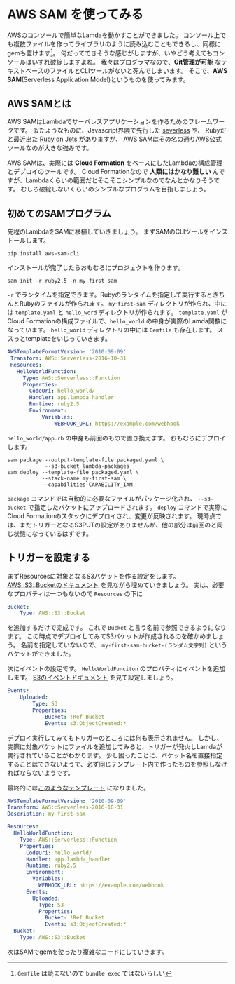 # AWS SAM を使ってみる

AWSのコンソールで簡単なLamdaを動かすことができました。
コンソール上でも複数ファイルを作ってライブラリのように読み込むこともできるし、同様にgemも置けます[^1]。
何だってできそうな感じがしますが、いやどう考えてもコンソールはいずれ破綻しますよね。
我々はプログラマなので、**Git管理が可能** なテキストベースのファイルとCLIツールがないと死んでしまいます。
そこで、**AWS SAM**(Serverless Application Model)というものを使ってみます。

[^1]: `Gemfile` は読まないので `bundle exec` ではないらしい

## AWS SAMとは

AWS SAMはLambdaでサーバレスアプリケーションを作るためのフレームワークです。
似たようなものに、Javascript界隈で先行した [severless](https://serverless.com/) や、
Rubyだと最近出た [Ruby on Jets](http://rubyonjets.com/) がありますが、
AWS SAMはその名の通りAWS公式ツールなのが大きな強みです。

AWS SAMは、実際には **Cloud Formation** をベースにしたLambdaの構成管理とデプロイのツールです。
Cloud Formationなので **人類にはかなり難しい** んですが、Lambdaくらいの範囲だとそこそこシンプルなのでなんとかなりそうです。
むしろ破綻しないくらいのシンプルなプログラムを目指しましょう。

## 初めてのSAMプログラム

先程のLambdaをSAMに移植していきましょう。
まずSAMのCLIツールをインストールします。

    pip install aws-sam-cli

インストールが完了したらおもむろにプロジェクトを作ります。

    sam init -r ruby2.5 -n my-first-sam

`-r` でランタイムを指定できます。Rubyのランタイムを指定して実行するときちんとRubyのファイルが作られます。
`myｰfirst-sam` ディレクトリが作られ、中には `template.yaml` と `hello_word` ディレクトリが作られます。
`template.yaml` がCloud Formationの構成ファイルで、`hello_world` の中身が実際のLamda関数になっています。
`hello_world` ディレクトリの中には `Gemfile` も存在します。
ススっとtemplateをいじっていきます。

```yaml
AWSTemplateFormatVersion: '2010-09-09'
 Transform: AWS::Serverless-2016-10-31
 Resources:
   HelloWorldFunction:
     Type: AWS::Serverless::Function
     Properties:
       CodeUri: hello_world/
       Handler: app.lambda_handler
       Runtime: ruby2.5
       Environment:
           Variables:
               WEBHOOK_URL: https://example.com/webhook

```

`hello_world/app.rb` の中身も前回のもので置き換えます。
おもむろにデプロイします。

    sam package --output-template-file packaged.yaml \
                --s3-bucket lambda-packages
    sam deploy --template-file packaged.yaml \
               --stack-name my-first-sam \
               --capabilities CAPABILITY_IAM

`package` コマンドでは自動的に必要なファイルがパッケージ化され、 `--s3-bucket` で指定したバケットにアップロードされます。
`deploy` コマンドで実際にCloud Formationのスタックにデプロイされ、変更が反映されます。
現時点では、まだトリガーとなるS3PUTの設定がありませんが、他の部分は前回のと同じ状態になっているはずです。

## トリガーを設定する

まずResourcesに対象となるS3バケットを作る設定をします。
[AWS::S3::Bucketのドキュメント](https://docs.aws.amazon.com/AWSCloudFormation/latest/UserGuide/aws-properties-s3-bucket.html) を見ながら埋めていきましょう。
実は、必要なプロパティは一つもないので `Resources` の下に

```yaml
Bucket:
    Type: AWS::S3::Bucket
```

を追加するだけで完成です。 これで `Bucket` と言う名前で参照できるようになります。
この時点でデプロイしてみてS3バケットが作成されるのを確かめましょう。
名前を指定していないので、 `my-first-sam-bucket-(ランダム文字列)` というバケットができました。

次にイベントの設定です。
`HelloWorldFunciton` のプロパティにイベントを追加します。
[S3のイベントドキュメント](https://github.com/awslabs/serverless-application-model/blob/master/versions/2016-10-31.md#s3) を見て設定しましょう。

```yaml
Events:
    Uploaded:
        Type: S3
        Properties:
            Bucket: !Ref Bucket
            Events: s3:ObjectCreated:*
```

デプロイ実行してみてもトリガーのところには何も表示されません。
しかし、実際に対象バケットにファイルを追加してみると、トリガーが発火しLamdaが実行されていることがわかります。
少し困ったことに、バケット名を直接指定することはできないようで、必ず同じテンプレート内で作ったものを参照しなければならないようです。

最終的には[このようなテンプレート](https://github.com/np-complete/TechBookFes06/blob/master/samples/my-first-sam) になりました。

```yaml
AWSTemplateFormatVersion: '2010-09-09'
Transform: AWS::Serverless-2016-10-31
Description: my-first-sam

Resources:
  HelloWorldFunction:
    Type: AWS::Serverless::Function
    Properties:
      CodeUri: hello_world/
      Handler: app.lambda_handler
      Runtime: ruby2.5
      Environment:
        Variables:
          WEBHOOK_URL: https://example.com/webhook
      Events:
        Uploaded:
          Type: S3
          Properties:
            Bucket: !Ref Bucket
            Events: s3:ObjectCreated:*
  Bucket:
    Type: AWS::S3::Bucket
```

次はSAMでgemを使ったり複雑なコードにしていきます。
